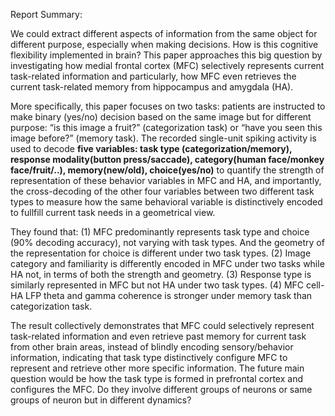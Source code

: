 Report Summary:

We could extract different aspects of information from the same object for different purpose, especially when making decisions. How is this cognitive flexibility implemented in brain? This paper approaches this big question by investigating how medial frontal cortex (MFC) selectively represents current task-related information and particularly, how MFC even retrieves the current task-related memory from hippocampus and amygdala (HA).

More specifically, this paper focuses on two tasks: patients are instructed to make binary (yes/no) decision based on the same image but for different purpose: “is this image a fruit?” (categorization task) or “have you seen this image before?” (memory task). The recorded single-unit spiking activity is used to decode **five variables: task type (categorization/memory), response modality(button press/saccade), category(human face/monkey face/fruit/..), memory(new/old), choice(yes/no)** to quantify the strength of representation of these behavior variables in MFC and HA, and importantly, the cross-decoding of the other four variables between two different task types to measure how the same behavioral variable is distinctively encoded to fullfill current task needs in a geometrical view.

They found that: (1) MFC predominantly represents task type and choice (90% decoding accuracy), not varying with task types. And the geometry of the representation for choice is different under two task types. (2) Image category and familiarity is differently encoded in MFC under two tasks while HA not, in terms of both the strength and geometry. (3) Response type is similarly represented in MFC but not HA under two task types. (4) MFC cell-HA LFP theta and gamma coherence is stronger under memory task than categorization task.

The result collectively demonstrates that MFC could selectively represent task-related information and even retrieve past memory for current task from other brain areas, instead of blindly encoding sensory/behavior information, indicating that task type distinctively configure MFC to represent and retrieve other more specific information. The future main question would be how the task type is formed in prefrontal cortex and configures the MFC. Do they involve different groups of neurons or same groups of neuron but in different dynamics?

